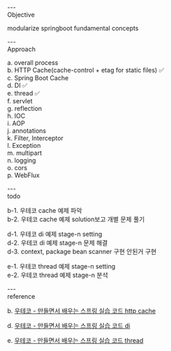 ---\
Objective

modularize springboot fundamental concepts

---\
Approach

a. overall process\
b. HTTP Cache(cache-control + etag for static files) :white_check_mark:\
c. Spring Boot Cache\
d. DI :white_check_mark:\
e. thread :white_check_mark:\
f. servlet\
g. reflection\
h. IOC\
i. AOP\
j. annotations\
k. Filter, Interceptor\
l. Exception\
m. multipart\
n. logging\
o. cors\
p. WebFlux


---\
todo

b-1. 우테코 cache 예제 파악\
b-2. 우테코 cache 예제 solution보고 개별 문제 풀기

d-1. 우테코 di 예제 stage-n setting\
d-2. 우테코 di 예제 stage-n 문제 해결\
d-3. context, package bean scanner 구현 안된거 구현

e-1. 우테코 thread 예제 stage-n setting\
e-2. 우테코 thread 예제 stage-n 분석

---\
reference

b. [우테코 - 만들면서 배우는 스프링 실습 코드 http cache](https://github.com/woowacourse/jwp-hands-on)

d. [우테코 - 만들면서 배우는 스프링 실습 코드 di](https://github.com/woowacourse/jwp-hands-on)

e. [우테코 - 만들면서 배우는 스프링 실습 코드 thread](https://github.com/woowacourse/jwp-hands-on)